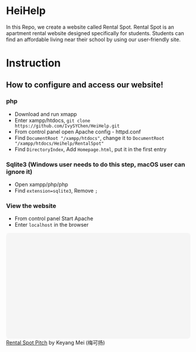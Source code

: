 # HeiHelp
In this Repo, we create a website called Rental Spot. Rental Spot is an apartment rental website designed specifically for students. Students can find an affordable living near their school by using our user-friendly site.

# Instruction
## How to configure and access our website!

### php
* Download and run xmapp
* Enter xampp/htdocs, `git clone https://github.com/IvySYChen/HeiHelp.git`
* From control panel open Apache config - httpd.conf
* Find `DocumentRoot "/xampp/htdocs"`, change it to `DocumentRoot "/xampp/htdocs/Heihelp/RentalSpot"`
* Find `DirectoryIndex`, Add `Homepage.html`, put it in the first entry

### Sqlite3 (Windows user needs to do this step, macOS user can ignore it)
* Open xampp/php/php
* Find `extension=sqlite3`, Remove `;`

### View the website

* From control panel Start Apache
* Enter `localhost` in the browser

<div
 class="canva-embed"
 data-design-id="DAEDhItiD6U"
 data-height-ratio="0.5625"
 style="padding:56.2500% 5px 5px 5px;background:rgba(0,0,0,0.03);border-radius:8px;"
></div>
<script async src="https:&#x2F;&#x2F;sdk.canva.com&#x2F;v1&#x2F;embed.js"></script>
<a href="https:&#x2F;&#x2F;www.canva.com&#x2F;design&#x2F;DAEDhItiD6U&#x2F;view?utm_content=DAEDhItiD6U&amp;utm_campaign=designshare&amp;utm_medium=embeds&amp;utm_source=link" target="_blank" rel="noopener">Rental Spot Pitch</a> by Keyang Mei (梅可扬)
